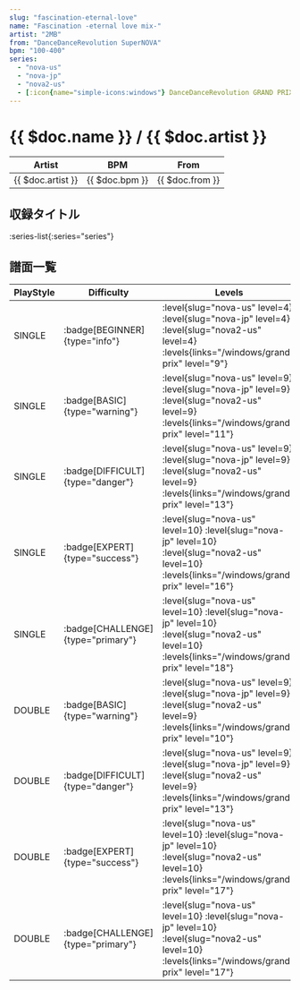 ```yaml
---
slug: "fascination-eternal-love"
name: "Fascination -eternal love mix-"
artist: "2MB"
from: "DanceDanceRevolution SuperNOVA"
bpm: "100-400"
series:
  - "nova-us"
  - "nova-jp"
  - "nova2-us"
  - [:icon{name="simple-icons:windows"} DanceDanceRevolution GRAND PRIX](/windows/grand-prix)
---
```


# {{ $doc.name }} / {{ $doc.artist }}

|Artist|BPM|From|
|------|---|----|
|{{ $doc.artist }}|{{ $doc.bpm }}|{{ $doc.from }}|

## 収録タイトル

:series-list{:series="series"}

## 譜面一覧

|PlayStyle|Difficulty|Levels|Notes|Movie|
|---------|----------|------|-----|-----|
|SINGLE| :badge[BEGINNER]{type="info"}|<div class="field is-grouped is-grouped-multiline"> :level{slug="nova-us" level=4} :level{slug="nova-jp" level=4} :level{slug="nova2-us" level=4}  :levels{links="/windows/grand-prix" level="9"}</div>|226/2||
|SINGLE| :badge[BASIC]{type="warning"}|<div class="field is-grouped is-grouped-multiline"> :level{slug="nova-us" level=9} :level{slug="nova-jp" level=9} :level{slug="nova2-us" level=9}  :levels{links="/windows/grand-prix" level="11"}</div>|288/6||
|SINGLE| :badge[DIFFICULT]{type="danger"}|<div class="field is-grouped is-grouped-multiline"> :level{slug="nova-us" level=9} :level{slug="nova-jp" level=9} :level{slug="nova2-us" level=9}  :levels{links="/windows/grand-prix" level="13"}</div>|395/1||
|SINGLE| :badge[EXPERT]{type="success"}|<div class="field is-grouped is-grouped-multiline"> :level{slug="nova-us" level=10} :level{slug="nova-jp" level=10} :level{slug="nova2-us" level=10}  :levels{links="/windows/grand-prix" level="16"}</div>|588/6||
|SINGLE| :badge[CHALLENGE]{type="primary"}|<div class="field is-grouped is-grouped-multiline"> :level{slug="nova-us" level=10} :level{slug="nova-jp" level=10} :level{slug="nova2-us" level=10}  :levels{links="/windows/grand-prix" level="18"}</div>|572/14||
|DOUBLE| :badge[BASIC]{type="warning"}|<div class="field is-grouped is-grouped-multiline"> :level{slug="nova-us" level=9} :level{slug="nova-jp" level=9} :level{slug="nova2-us" level=9}  :levels{links="/windows/grand-prix" level="10"}</div>|278/20||
|DOUBLE| :badge[DIFFICULT]{type="danger"}|<div class="field is-grouped is-grouped-multiline"> :level{slug="nova-us" level=9} :level{slug="nova-jp" level=9} :level{slug="nova2-us" level=9}  :levels{links="/windows/grand-prix" level="13"}</div>|371/4||
|DOUBLE| :badge[EXPERT]{type="success"}|<div class="field is-grouped is-grouped-multiline"> :level{slug="nova-us" level=10} :level{slug="nova-jp" level=10} :level{slug="nova2-us" level=10}  :levels{links="/windows/grand-prix" level="17"}</div>|584/3||
|DOUBLE| :badge[CHALLENGE]{type="primary"}|<div class="field is-grouped is-grouped-multiline"> :level{slug="nova-us" level=10} :level{slug="nova-jp" level=10} :level{slug="nova2-us" level=10}  :levels{links="/windows/grand-prix" level="17"}</div>|581/2||
